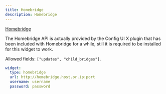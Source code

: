 ```yaml
---
title: Homebridge
description: Homebridge
---
```


[Homebridge](https://github.com/homebridge/homebridge)

The Homebridge API is actually provided by the Config UI X plugin that has been included with Homebridge for a while, still it is required to be installed for this widget to work.

Allowed fields: `["updates", "child_bridges"]`.

```yaml
widget:
  type: homebridge
  url: http://homebridge.host.or.ip:port
  username: username
  password: password
```
